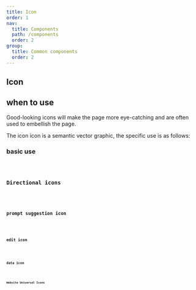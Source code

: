 ```yaml
---
title: Icon
order: 1
nav:
  title: Components
  path: /components
  order: 2
group:
  title: Common components
  order: 2
---
```


## Icon

## when to use

Good-looking icons will make the page more eye-catching and are often used to embellish the page.

<Alert type="info">
  The icon icon is a semantic vector graphic, the specific use is as follows:
</Alert>

### basic use

<code src="./demos/index1.tsx" />

### Directional icons

<code src="./demos/index2.tsx" inline />

### prompt suggestion icon

<code src="./demos/index3.tsx" inline />

### edit icon

<code src="./demos/index4.tsx" inline />

### data icon

<code src="./demos/index5.tsx" inline />

### Website Universal Icons

<code src="./demos/index6.tsx" inline />

<API />
